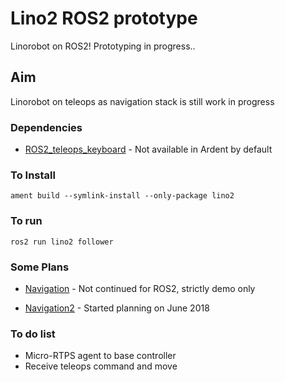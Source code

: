 # Lino2 ROS2 prototype

Linorobot on ROS2! Prototyping in progress..

## Aim

Linorobot on teleops as navigation stack is still work in progress

### Dependencies

* [ROS2_teleops_keyboard](https://github.com/ros2/teleop_twist_keyboard) - Not available in Ardent by default


### To Install

```
ament build --symlink-install --only-package lino2
```

### To run
```
ros2 run lino2 follower
```

### Some Plans

* [Navigation](https://github.com/ros2/navigation) - Not continued for ROS2, strictly demo only

* [Navigation2](https://github.com/ros-planning/navigation2) - Started planning on June 2018


### To do list
* Micro-RTPS agent to base controller
* Receive teleops command and move 



